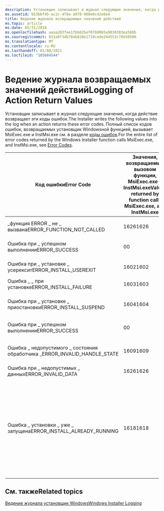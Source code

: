 ```yaml
---
description: Установщик записывает в журнал следующие значения, когда действие возвращает эти коды ошибок. Полный список кодов ошибок, возвращаемых установщик Windowsной функцией, вызывает MsiExec.exe и InstMsi.exe см. в разделе Коды ошибок.
ms.assetid: 653bbf45-ac2c-4f8a-a978-960e0c42e6e4
title: Ведение журнала возвращаемых значений действий
ms.topic: article
ms.date: 05/31/2018
ms.openlocfilehash: aaaa203fee1fbb02bef070d065a9838383ea588b
ms.sourcegitcommit: 831e8f3db78ab820e1710cede244553c70e50500
ms.translationtype: MT
ms.contentlocale: ru-RU
ms.lasthandoff: 01/08/2021
ms.locfileid: "105684544"
---
```

# <a name="logging-of-action-return-values"></a><span data-ttu-id="4c5a8-104">Ведение журнала возвращаемых значений действий</span><span class="sxs-lookup"><span data-stu-id="4c5a8-104">Logging of Action Return Values</span></span>

<span data-ttu-id="4c5a8-105">Установщик записывает в журнал следующие значения, когда действие возвращает эти коды ошибок.</span><span class="sxs-lookup"><span data-stu-id="4c5a8-105">The Installer writes the following values into the log when an action returns these error codes.</span></span> <span data-ttu-id="4c5a8-106">Полный список кодов ошибок, возвращаемых установщик Windowsной функцией, вызывает MsiExec.exe и InstMsi.exe см. в разделе [коды ошибок](error-codes.md).</span><span class="sxs-lookup"><span data-stu-id="4c5a8-106">For the entire list of error codes returned by the Windows Installer function calls MsiExec.exe, and InstMsi.exe, see [Error Codes](error-codes.md).</span></span>



| <span data-ttu-id="4c5a8-107">Код ошибки</span><span class="sxs-lookup"><span data-stu-id="4c5a8-107">Error Code</span></span>                       | <span data-ttu-id="4c5a8-108">Значения, возвращаемые вызовом функции, MsiExec.exe и InstMsi.exe</span><span class="sxs-lookup"><span data-stu-id="4c5a8-108">Values returned by function calls MsiExec.exe, and InstMsi.exe</span></span> | <span data-ttu-id="4c5a8-109">Значения, которые отображаются в журнале.</span><span class="sxs-lookup"><span data-stu-id="4c5a8-109">Values that appear in the Log.</span></span> | <span data-ttu-id="4c5a8-110">Описание</span><span class="sxs-lookup"><span data-stu-id="4c5a8-110">Description</span></span>                                                                                                                                                                                                                                                                     |
|----------------------------------|----------------------------------------------------------------|--------------------------------|---------------------------------------------------------------------------------------------------------------------------------------------------------------------------------------------------------------------------------------------------------------------------------|
| <span data-ttu-id="4c5a8-111">\_функция ERROR \_ не \_ вызвана</span><span class="sxs-lookup"><span data-stu-id="4c5a8-111">ERROR\_FUNCTION\_NOT\_CALLED</span></span>     | <span data-ttu-id="4c5a8-112">1626</span><span class="sxs-lookup"><span data-stu-id="4c5a8-112">1626</span></span>                                                           | <span data-ttu-id="4c5a8-113">0</span><span class="sxs-lookup"><span data-stu-id="4c5a8-113">0</span></span>                              | <span data-ttu-id="4c5a8-114">Не удалось выполнить функцию.</span><span class="sxs-lookup"><span data-stu-id="4c5a8-114">A function could not be executed.</span></span>                                                                                                                                                                                                                                               |
| <span data-ttu-id="4c5a8-115">Ошибка при \_ успешном выполнении</span><span class="sxs-lookup"><span data-stu-id="4c5a8-115">ERROR\_SUCCESS</span></span>                   | <span data-ttu-id="4c5a8-116">0</span><span class="sxs-lookup"><span data-stu-id="4c5a8-116">0</span></span>                                                              | <span data-ttu-id="4c5a8-117">1</span><span class="sxs-lookup"><span data-stu-id="4c5a8-117">1</span></span>                              | <span data-ttu-id="4c5a8-118">Действие успешно выполнено.</span><span class="sxs-lookup"><span data-stu-id="4c5a8-118">An action completed successfully.</span></span>                                                                                                                                                                                                                                               |
| <span data-ttu-id="4c5a8-119">Ошибка при \_ установке \_ усерексит</span><span class="sxs-lookup"><span data-stu-id="4c5a8-119">ERROR\_INSTALL\_USEREXIT</span></span>         | <span data-ttu-id="4c5a8-120">1602</span><span class="sxs-lookup"><span data-stu-id="4c5a8-120">1602</span></span>                                                           | <span data-ttu-id="4c5a8-121">2</span><span class="sxs-lookup"><span data-stu-id="4c5a8-121">2</span></span>                              | <span data-ttu-id="4c5a8-122">Установка отменена пользователем.</span><span class="sxs-lookup"><span data-stu-id="4c5a8-122">A user canceled installation.</span></span>                                                                                                                                                                                                                                                   |
| <span data-ttu-id="4c5a8-123">Ошибка \_ \_ при установке</span><span class="sxs-lookup"><span data-stu-id="4c5a8-123">ERROR\_INSTALL\_FAILURE</span></span>          | <span data-ttu-id="4c5a8-124">1603</span><span class="sxs-lookup"><span data-stu-id="4c5a8-124">1603</span></span>                                                           | <span data-ttu-id="4c5a8-125">3</span><span class="sxs-lookup"><span data-stu-id="4c5a8-125">3</span></span>                              | <span data-ttu-id="4c5a8-126">Неустранимая ошибка.</span><span class="sxs-lookup"><span data-stu-id="4c5a8-126">A fatal error.</span></span>                                                                                                                                                                                                                                                                  |
| <span data-ttu-id="4c5a8-127">Ошибка при \_ установке \_ приостановки</span><span class="sxs-lookup"><span data-stu-id="4c5a8-127">ERROR\_INSTALL\_SUSPEND</span></span>          | <span data-ttu-id="4c5a8-128">1604</span><span class="sxs-lookup"><span data-stu-id="4c5a8-128">1604</span></span>                                                           | <span data-ttu-id="4c5a8-129">4</span><span class="sxs-lookup"><span data-stu-id="4c5a8-129">4</span></span>                              | <span data-ttu-id="4c5a8-130">Установка приостановлена, не завершена.</span><span class="sxs-lookup"><span data-stu-id="4c5a8-130">The installation suspended, incomplete.</span></span>                                                                                                                                                                                                                                         |
| <span data-ttu-id="4c5a8-131">Ошибка при \_ успешном выполнении</span><span class="sxs-lookup"><span data-stu-id="4c5a8-131">ERROR\_SUCCESS</span></span>                   | <span data-ttu-id="4c5a8-132">0</span><span class="sxs-lookup"><span data-stu-id="4c5a8-132">0</span></span>                                                              | <span data-ttu-id="4c5a8-133">5</span><span class="sxs-lookup"><span data-stu-id="4c5a8-133">5</span></span>                              | <span data-ttu-id="4c5a8-134">Действие успешно завершено.</span><span class="sxs-lookup"><span data-stu-id="4c5a8-134">The action completed successfully.</span></span>                                                                                                                                                                                                                                              |
| <span data-ttu-id="4c5a8-135">Ошибка \_ недопустимого \_ состояния обработчика \_</span><span class="sxs-lookup"><span data-stu-id="4c5a8-135">ERROR\_INVALID\_HANDLE\_STATE</span></span>    | <span data-ttu-id="4c5a8-136">1609</span><span class="sxs-lookup"><span data-stu-id="4c5a8-136">1609</span></span>                                                           | <span data-ttu-id="4c5a8-137">6</span><span class="sxs-lookup"><span data-stu-id="4c5a8-137">6</span></span>                              | <span data-ttu-id="4c5a8-138">Маркер находится в недопустимом состоянии.</span><span class="sxs-lookup"><span data-stu-id="4c5a8-138">The handle is in an invalid state.</span></span>                                                                                                                                                                                                                                              |
| <span data-ttu-id="4c5a8-139">Ошибка при \_ недопустимых \_ данных</span><span class="sxs-lookup"><span data-stu-id="4c5a8-139">ERROR\_INVALID\_DATA</span></span>             | <span data-ttu-id="4c5a8-140">1626</span><span class="sxs-lookup"><span data-stu-id="4c5a8-140">1626</span></span>                                                           | <span data-ttu-id="4c5a8-141">7</span><span class="sxs-lookup"><span data-stu-id="4c5a8-141">7</span></span>                              | <span data-ttu-id="4c5a8-142">Недопустимые данные.</span><span class="sxs-lookup"><span data-stu-id="4c5a8-142">The data is invalid.</span></span>                                                                                                                                                                                                                                                            |
| <span data-ttu-id="4c5a8-143">Ошибка \_ установки \_ уже \_ запущена</span><span class="sxs-lookup"><span data-stu-id="4c5a8-143">ERROR\_INSTALL\_ALREADY\_RUNNING</span></span> | <span data-ttu-id="4c5a8-144">1618</span><span class="sxs-lookup"><span data-stu-id="4c5a8-144">1618</span></span>                                                           | <span data-ttu-id="4c5a8-145">8</span><span class="sxs-lookup"><span data-stu-id="4c5a8-145">8</span></span>                              | <span data-ttu-id="4c5a8-146">Запущен другой процесс установки.</span><span class="sxs-lookup"><span data-stu-id="4c5a8-146">Another installation is in progress.</span></span> <span data-ttu-id="4c5a8-147">Только одна установка в каждый момент времени может выполнять действия в таблицах [инсталлексекутесекуенце](installexecutesequence-table.md), [админексекутесекуенце](adminexecutesequence-table.md)или [адвтексекутесекуенце](advtexecutesequence-table.md) .</span><span class="sxs-lookup"><span data-stu-id="4c5a8-147">Only one installation at a time can run actions in the [InstallExecuteSequence](installexecutesequence-table.md), [AdminExecuteSequence](adminexecutesequence-table.md), or [AdvtExecuteSequence](advtexecutesequence-table.md) tables.</span></span> |



 

## <a name="related-topics"></a><span data-ttu-id="4c5a8-148">См. также</span><span class="sxs-lookup"><span data-stu-id="4c5a8-148">Related topics</span></span>

<dl> <dt>

[<span data-ttu-id="4c5a8-149">Ведение журнала установщик Windows</span><span class="sxs-lookup"><span data-stu-id="4c5a8-149">Windows Installer Logging</span></span>](windows-installer-logging.md)
</dt> </dl>

 

 



